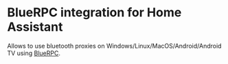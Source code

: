 # BlueRPC integration for Home Assistant

Allows to use bluetooth proxies on Windows/Linux/MacOS/Android/Android TV using [BlueRPC](https://bluerpc.github.io/).
